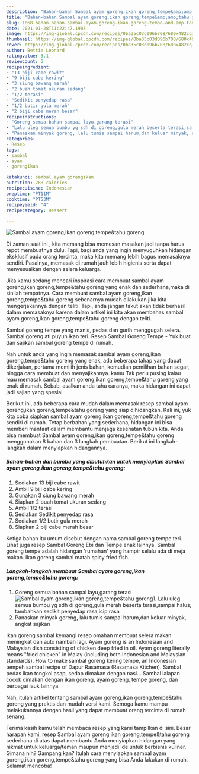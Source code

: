 ```yaml
---
description: "Bahan-bahan Sambal ayam goreng,ikan goreng,tempe&amp;amp;tahu goreng yang enak Untuk Jualan"
title: "Bahan-bahan Sambal ayam goreng,ikan goreng,tempe&amp;amp;tahu goreng yang enak Untuk Jualan"
slug: 1068-bahan-bahan-sambal-ayam-goreng-ikan-goreng-tempe-and-amp-tahu-goreng-yang-enak-untuk-jualan
date: 2021-01-28T11:22:47.190Z
image: https://img-global.cpcdn.com/recipes/0ba35c03d096b708/680x482cq70/sambal-ayam-gorengikan-gorengtempetahu-goreng-foto-resep-utama.jpg
thumbnail: https://img-global.cpcdn.com/recipes/0ba35c03d096b708/680x482cq70/sambal-ayam-gorengikan-gorengtempetahu-goreng-foto-resep-utama.jpg
cover: https://img-global.cpcdn.com/recipes/0ba35c03d096b708/680x482cq70/sambal-ayam-gorengikan-gorengtempetahu-goreng-foto-resep-utama.jpg
author: Bettie Leonard
ratingvalue: 3.1
reviewcount: 5
recipeingredient:
- "13 biji cabe rawit"
- "9 biji cabe kering"
- "3 siung bawang merah"
- "2 buah tomat ukuran sedang"
- "1/2 terasi"
- "Sedikit penyedap rasa"
- "1/2 butir gula merah"
- "2 biji cabe merah besar"
recipeinstructions:
- "Goreng semua bahan sampai layu,garang terasi"
- "Lalu uleg semua bumbu yg sdh di goreng,gula merah beserta terasi,sampai halus, tambahkan sedikit penyedap rasa,icip rasa"
- "Panaskan minyak goreng, lalu tumis sampai harum,dan keluar minyak, angkat sajikan"
categories:
- Resep
tags:
- sambal
- ayam
- gorengikan

katakunci: sambal ayam gorengikan 
nutrition: 288 calories
recipecuisine: Indonesian
preptime: "PT11M"
cooktime: "PT53M"
recipeyield: "4"
recipecategory: Dessert

---
```



![Sambal ayam goreng,ikan goreng,tempe&amp;tahu goreng](https://img-global.cpcdn.com/recipes/0ba35c03d096b708/680x482cq70/sambal-ayam-gorengikan-gorengtempetahu-goreng-foto-resep-utama.jpg)

Di zaman  saat ini , kita memang bisa memesan masakan jadi tanpa harus repot membuatnya dulu. Tapi, bagi anda yang ingin menyuguhkan hidangan eksklusif pada orang tercinta, maka kita memang lebih bagus memasaknya sendiri. Pasalnya, memasak di rumah jauh lebih higienis serta dapat menyesuaikan dengan selera keluarga.

Jika kamu sedang mencari inspirasi cara membuat sambal ayam goreng,ikan goreng,tempe&amp;tahu goreng yang enak dan sederhana,maka di sinilah tempatnya. Cara membuat sambal ayam goreng,ikan goreng,tempe&amp;tahu goreng  sebenarnya mudah dilakukan jika kita mengerjakannya dengan teliti. Tapi, anda jangan takut akan tidak berhasil dalam memasaknya 
karena dalam artikel ini kita akan membahas sambal ayam goreng,ikan goreng,tempe&amp;tahu goreng dengan teliti.  

Sambal goreng tempe yang manis, pedas dan gurih menggugah selera. Sambal goreng ati puyuh ikan teri. Resep Sambal Goreng Tempe - Yuk buat dan sajikan sambal goreng tempe di rumah.

Nah untuk anda yang ingin memasak sambal ayam goreng,ikan goreng,tempe&amp;tahu goreng yang enak, ada beberapa tahap yang dapat dikerjakan, pertama memilih jenis bahan, kemudian pemilihan bahan segar, hingga cara membuat dan menyajikannya. kamu Tak perlu pusing kalau mau memasak sambal ayam goreng,ikan goreng,tempe&amp;tahu goreng yang enak di rumah. Sebab, asalkan anda  tahu caranya, maka hidangan ini dapat jadi sajian yang spesial.

Berikut ini, ada beberapa cara mudah dalam memasak resep sambal ayam goreng,ikan goreng,tempe&amp;tahu goreng yang siap dihidangkan. Kali ini, yuk kita coba siapkan sambal ayam goreng,ikan goreng,tempe&amp;tahu goreng sendiri di rumah. Tetap berbahan yang sederhana, hidangan ini bisa memberi manfaat dalam membantu menjaga kesehatan tubuh kita. Anda bisa membuat Sambal ayam goreng,ikan goreng,tempe&amp;tahu goreng menggunakan 8 bahan dan 3 langkah pembuatan. Berikut ini langkah-langkah dalam menyiapkan hidangannya.

<!--inarticleads1-->

##### Bahan-bahan dan bumbu yang dibutuhkan untuk menyiapkan Sambal ayam goreng,ikan goreng,tempe&amp;tahu goreng:

1. Sediakan 13 biji cabe rawit
1. Ambil 9 biji cabe kering
1. Gunakan 3 siung bawang merah
1. Siapkan 2 buah tomat ukuran sedang
1. Ambil 1/2 terasi
1. Sediakan Sedikit penyedap rasa
1. Sediakan 1/2 butir gula merah
1. Siapkan 2 biji cabe merah besar


Ketiga bahan itu umum disebut dengan nama sambal goreng tempe teri. Lihat juga resep Sambal Goreng Ebi dan Tempe enak lainnya. Sambal goreng tempe adalah hidangan &#39;rumahan&#39; yang hampir selalu ada di meja makan. Ikan goreng sambal matah spicy fried fish. 

<!--inarticleads2-->

##### Langkah-langkah membuat Sambal ayam goreng,ikan goreng,tempe&amp;tahu goreng:

1. Goreng semua bahan sampai layu,garang terasi
<img src="https://img-global.cpcdn.com/steps/afee3fa401bd02de/160x128cq70/sambal-ayam-gorengikan-gorengtempetahu-goreng-langkah-memasak-1-foto.jpg" alt="Sambal ayam goreng,ikan goreng,tempe&amp;tahu goreng">1. Lalu uleg semua bumbu yg sdh di goreng,gula merah beserta terasi,sampai halus, tambahkan sedikit penyedap rasa,icip rasa
1. Panaskan minyak goreng, lalu tumis sampai harum,dan keluar minyak, angkat sajikan


Ikan goreng sambal kemangi resep omahan membuat selera makan meningkat dan auto nambah lagi. Ayam goreng is an Indonesian and Malaysian dish consisting of chicken deep fried in oil. Ayam goreng literally means &#34;fried chicken&#34; in Malay (including both Indonesian and Malaysian standards). How to make sambal goreng kering tempe, an Indonesian tempeh sambal recipe of Dapur Rasamasa (Rasamasa Kitchen). Sambal pedas ikan tongkol asap, sedap dimakan dengan nasi… Sambal lalapan cocok dimakan dengan ikan goreng, ayam goreng, tempe goreng, dan berbagai lauk lainnya. 

Nah, itulah artikel tentang  sambal ayam goreng,ikan goreng,tempe&amp;tahu goreng  yang praktis dan mudah versi kami. Semoga kamu mampu melakukannya dengan hasil yang dapat membuat oreng tercinta di rumah senang. 

Terima kasih kamu telah membaca resep yang kami tampilkan di sini. Besar harapan kami, resep  Sambal ayam goreng,ikan goreng,tempe&amp;tahu goreng sederhana di atas dapat membantu Anda menyiapkan hidangan yang nikmat untuk keluarga/teman maupun menjadi ide untuk berbisnis kuliner. Gimana nih? Gampang kan? Itulah cara menyiapkan sambal ayam goreng,ikan goreng,tempe&amp;tahu goreng yang bisa Anda lakukan di rumah. Selamat mencoba!

